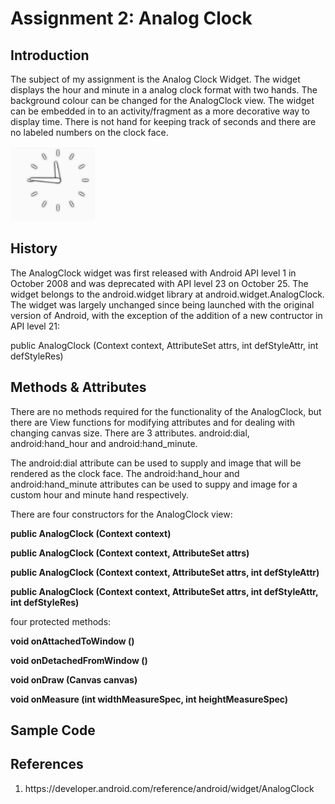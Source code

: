 <h1>Assignment 2: Analog Clock</h1>

<h2>Introduction</h2>
<p>
  The subject of my assignment is the Analog Clock Widget. The widget displays the hour and minute in a analog clock format with two hands. The background colour can be changed for the AnalogClock view. The widget can be embedded in to an activity/fragment as a more decorative way to display time. There is not hand for keeping track of seconds and there are no labeled numbers on the clock face.
</p>

<img src="analog_clock_example.png" alt="Analog Clock Example"/>

<h2>History</h2>
<p>
  The AnalogClock widget was first released with Android API level 1 in October 2008 and was deprecated with API level 23 on October 25. The widget belongs to the android.widget library at android.widget.AnalogClock. 
  The widget was largely unchanged since being launched with the original version of Android, with the exception of the addition of a new contructor in API level 21:
  
  public AnalogClock (Context context, 
                AttributeSet attrs, 
                int defStyleAttr, 
                int defStyleRes)
  
</p>

<h2>Methods & Attributes</h2>
<p>
  
 There are no methods required for the functionality of the AnalogClock, but there are View functions for modifying attributes and for dealing with changing canvas size. There are 3 attributes. android:dial, android:hand_hour and android:hand_minute.
 
 The android:dial attribute can be used to supply and image that will be rendered as the clock face. The android:hand_hour and android:hand_minute attributes can be used to suppy and image for a custom hour and minute hand respectively.
 
There are four constructors for the AnalogClock view:
  
  <b>public AnalogClock (Context context)</b>
  
  <b>public AnalogClock (Context context, 
                AttributeSet attrs)</b>
  
  <b>public AnalogClock (Context context, 
                AttributeSet attrs, 
                int defStyleAttr)</b>
                
  <b>public AnalogClock (Context context, 
                AttributeSet attrs, 
                int defStyleAttr, 
                int defStyleRes)</b>
                
                
four protected methods:

  <b>void onAttachedToWindow ()</b>
  
  <b>void onDetachedFromWindow ()</b>
  
  <b>void onDraw (Canvas canvas)</b>
  
  <b>void onMeasure (int widthMeasureSpec, 
                int heightMeasureSpec)</b>
                

</p>



<h2>Sample Code</h2>
<p>

</p>


<h2>References</h2>
<ol>
  <li>https://developer.android.com/reference/android/widget/AnalogClock</li>
</ol>


